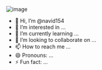 ![image](https://github.com/user-attachments/assets/c601bc3d-7459-4877-b84b-deb16a163881)
- 👋 Hi, I’m @navid154
- 👀 I’m interested in ...
- 🌱 I’m currently learning ...
- 💞️ I’m looking to collaborate on ...
- 📫 How to reach me ...
- 😄 Pronouns: ...
- ⚡ Fun fact: ...

<!---
navid154/navid154 is a ✨ special ✨ repository because its `README.md` (this file) appears on your GitHub profile.
You can click the Preview link to take a look at your changes.
--->
